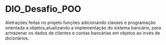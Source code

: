 # DIO_Desafio_POO
Aletrações feitas no projeto funções adicionando classes e programação orientada a objetos,atualizando a implementação do sistema bancário, para armazenar os dados de clientes e contas bancárias em objetos ao invés de dicionários.
